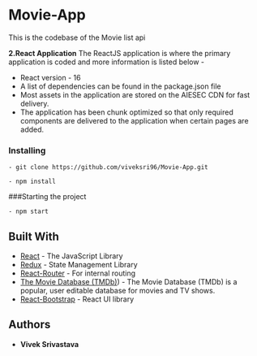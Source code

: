 # Movie-App

This is the codebase of the Movie list api

__2.React Application__
The ReactJS application is where the primary application is coded and more information is listed below -
* React version - 16
* A list of dependencies can be found in the package.json file
* Most assets in the application are stored on the AIESEC CDN for fast delivery.
* The application has been chunk optimized so that only required components are delivered to the application when certain pages are added.

### Installing

```
- git clone https://github.com/viveksri96/Movie-App.git
```
```
- npm install
```

###Starting the project

```
- npm start
```

## Built With

* [React](https://reactjs.org/) - The JavaScript Library
* [Redux](https://redux.js.org/) - State Management Library
* [React-Router](https://github.com/ReactTraining/react-router) - For internal routing
* [The Movie Database (TMDb)](https://www.themoviedb.org/documentation/api)) - The Movie Database (TMDb) is a popular, user editable database for movies and TV shows.
* [React-Bootstrap](https://ant.design/docs/react/introduce) - React UI library

## Authors

* **Vivek Srivastava**
